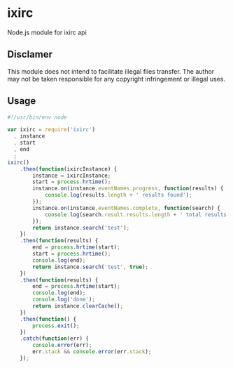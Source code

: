 # ixirc
Node.js module for ixirc api

## Disclamer
This module does not intend to facilitate illegal files transfer. The author may not be taken responsible for any copyright infringement or illegal uses.

## Usage

```javascript
#!/usr/bin/env node

var ixirc = require('ixirc')
  , instance
  , start
  , end
  ;
ixirc()
    .then(function(ixircInstance) {
        instance = ixircInstance;
        start = process.hrtime();
        instance.on(instance.eventNames.progress, function(results) {
            console.log(results.length + ' results found');
        });
        instance.on(instance.eventNames.complete, function(search) {
            console.log(search.result.results.length + ' total results found');
        });
        return instance.search('test');
    })
    .then(function(results) {
        end = process.hrtime(start);
        start = process.hrtime();
        console.log(end);
        return instance.search('test', true);
    })
    .then(function(results) {
        end = process.hrtime(start);
        console.log(end);
        console.log('done');
        return instance.clearCache();
    })
    .then(function() {
        process.exit();
    })
    .catch(function(err) {
        console.error(err);
        err.stack && console.error(err.stack);
    });
```
